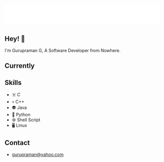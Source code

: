 <h1 align="center">
  <img src="Name.svg" alt="Gurupraman G" />
</h1>

## Hey! 👋
I'm Gurupraman G, A Software Developer from Nowhere.


## Currently

## Skills
- :skull_and_crossbones: C
- :skull: C++
- :alien: Java
- :robot: Python
- ⚙ Shell Script
- :desktop_computer: Linux

## Contact
- gurupraman@yahoo.com
                                                                                       
